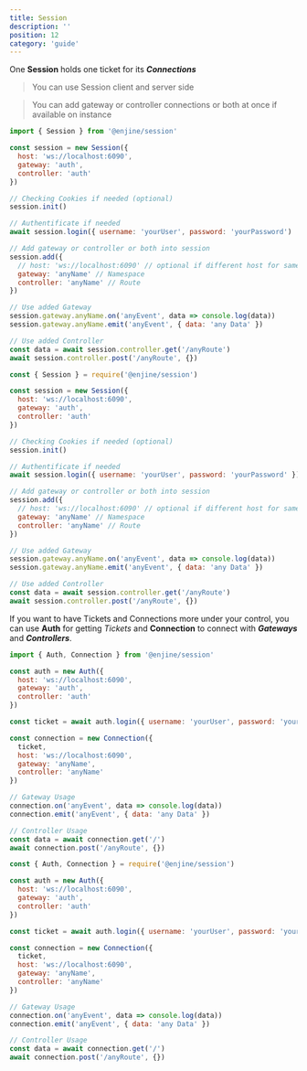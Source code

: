 ```yaml
---
title: Session
description: ''
position: 12
category: 'guide'
---
```


One **Session** holds one ticket for its ***Connections***

> You can use Session client and server side

> You can add gateway or controller connections or both at once if available on instance

<code-group>
  <code-block label="es6" active>

  ```js
  import { Session } from '@enjine/session'

  const session = new Session({
    host: 'ws://localhost:6090',
    gateway: 'auth',
    controller: 'auth'
  })

  // Checking Cookies if needed (optional)
  session.init()

  // Authentificate if needed
  await session.login({ username: 'yourUser', password: 'yourPassword')

  // Add gateway or controller or both into session
  session.add({
    // host: 'ws://localhost:6090' // optional if different host for same ticket
    gateway: 'anyName' // Namespace
    controller: 'anyName' // Route
  })

  // Use added Gateway
  session.gateway.anyName.on('anyEvent', data => console.log(data))
  session.gateway.anyName.emit('anyEvent', { data: 'any Data' })

  // Use added Controller
  const data = await session.controller.get('/anyRoute')
  await session.controller.post('/anyRoute', {})
  ```

  </code-block>
  <code-block label="commonjs">

  ```js
  const { Session } = require('@enjine/session')

  const session = new Session({
    host: 'ws://localhost:6090',
    gateway: 'auth',
    controller: 'auth'
  })

  // Checking Cookies if needed (optional)
  session.init()

  // Authentificate if needed
  await session.login({ username: 'yourUser', password: 'yourPassword' })

  // Add gateway or controller or both into session
  session.add({
    // host: 'ws://localhost:6090' // optional if different host for same ticket
    gateway: 'anyName' // Namespace
    controller: 'anyName' // Route
  })

  // Use added Gateway
  session.gateway.anyName.on('anyEvent', data => console.log(data))
  session.gateway.anyName.emit('anyEvent', { data: 'any Data' })

  // Use added Controller
  const data = await session.controller.get('/anyRoute')
  await session.controller.post('/anyRoute', {})
  ```

  </code-block>
</code-group>

If you want to have Tickets and Connections more under your control, you can use **Auth** for getting *Tickets* and **Connection** to connect with ***Gateways*** and ***Controllers***.

<code-group>
  <code-block label="es6" active>

  ```js
  import { Auth, Connection } from '@enjine/session'

  const auth = new Auth({
    host: 'ws://localhost:6090',
    gateway: 'auth',
    controller: 'auth'
  })

  const ticket = await auth.login({ username: 'yourUser', password: 'yourPassword' })

  const connection = new Connection({
    ticket,
    host: 'ws://localhost:6090',
    gateway: 'anyName',
    controller: 'anyName'
  })

  // Gateway Usage
  connection.on('anyEvent', data => console.log(data))
  connection.emit('anyEvent', { data: 'any Data' })

  // Controller Usage
  const data = await connection.get('/')
  await connection.post('/anyRoute', {})
  ```

  </code-block>
  <code-block label="commonjs">

  ```js
  const { Auth, Connection } = require('@enjine/session')

  const auth = new Auth({
    host: 'ws://localhost:6090',
    gateway: 'auth',
    controller: 'auth'
  })

  const ticket = await auth.login({ username: 'yourUser', password: 'yourPassword' })

  const connection = new Connection({
    ticket,
    host: 'ws://localhost:6090',
    gateway: 'anyName',
    controller: 'anyName'
  })

  // Gateway Usage
  connection.on('anyEvent', data => console.log(data))
  connection.emit('anyEvent', { data: 'any Data' })

  // Controller Usage
  const data = await connection.get('/')
  await connection.post('/anyRoute', {})
  ```

  </code-block>
</code-group>
